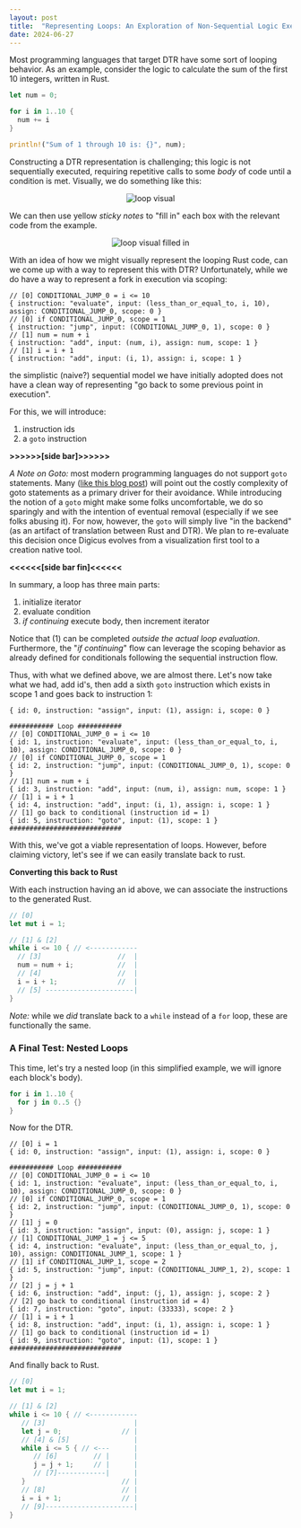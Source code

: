 ```yaml
---
layout: post
title:  "Representing Loops: An Exploration of Non-Sequential Logic Execution"
date: 2024-06-27
---
```


Most programming languages that target DTR have some sort of looping behavior. As an example, consider the logic to calculate the sum of the first 10 integers, written in Rust.

```rust
let num = 0;

for i in 1..10 {
  num += i
}

println!("Sum of 1 through 10 is: {}", num);
```

Constructing a DTR representation is challenging; this logic is not sequentially executed, requiring repetitive calls to some _body_ of code until a condition is met. Visually, we do something like this:

<div style="text-align:center">
  <img src="../../../images/loop_visual.png" alt="loop visual"/>
</div>

We can then use yellow _sticky notes_ to "fill in" each box with the relevant code from the example.

<div style="text-align:center">
  <img src="../../../images/loop_visual_filled_in.png" alt="loop visual filled in"/>
</div>

With an idea of how we might visually represent the looping Rust code, can we come up with a way to represent this with DTR? Unfortunately, while we do have a way to represent a fork in execution via scoping:

```
// [0] CONDITIONAL_JUMP_0 = i <= 10
{ instruction: "evaluate", input: (less_than_or_equal_to, i, 10), assign: CONDITIONAL_JUMP_0, scope: 0 }
// [0] if CONDITIONAL_JUMP_0, scope = 1
{ instruction: "jump", input: (CONDITIONAL_JUMP_0, 1), scope: 0 }
// [1] num = num + i
{ instruction: "add", input: (num, i), assign: num, scope: 1 }
// [1] i = i + 1
{ instruction: "add", input: (i, 1), assign: i, scope: 1 }
```

the simplistic (naive?) sequential model we have initially adopted does not have a clean way of representing "go back to some previous point in execution". 

For this, we will introduce:

1. instruction ids
2. a `goto` instruction

**>>>>>>[side bar]>>>>>>**

*A Note on Goto:* most modern programming languages do not support `goto` statements. Many ([like this blog post](https://craftofcoding.wordpress.com/2022/03/28/ever-wondered-why-goto-is-considered-harmful/)) will point out the costly complexity of goto statements as a primary driver for their avoidance. While introducing the notion of a `goto` might make some folks uncomfortable, we do so sparingly and with the intention of eventual removal (especially if we see folks abusing it). For now, however, the `goto` will simply live "in the backend" (as an artifact of translation between Rust and DTR). We plan to re-evaluate this decision once Digicus evolves from a visualization first tool to a creation native tool.

**<<<<<<[side bar fin]<<<<<<**

In summary, a loop has three main parts:

1. initialize iterator
2. evaluate condition
3. _if continuing_ execute body, then increment iterator

Notice that (1) can be completed _outside the actual loop evaluation_. Furthermore, the "_if continuing_" flow can leverage the scoping behavior as already defined for conditionals following the sequential instruction flow. 

Thus, with what we defined above, we are almost there. Let's now take what we had, add id's, then add a sixth `goto` instruction which exists in scope 1 and goes back to instruction 1:

```
{ id: 0, instruction: "assign", input: (1), assign: i, scope: 0 }

########### Loop ###########
// [0] CONDITIONAL_JUMP_0 = i <= 10
{ id: 1, instruction: "evaluate", input: (less_than_or_equal_to, i, 10), assign: CONDITIONAL_JUMP_0, scope: 0 }
// [0] if CONDITIONAL_JUMP_0, scope = 1
{ id: 2, instruction: "jump", input: (CONDITIONAL_JUMP_0, 1), scope: 0 }
// [1] num = num + i
{ id: 3, instruction: "add", input: (num, i), assign: num, scope: 1 }
// [1] i = i + 1
{ id: 4, instruction: "add", input: (i, 1), assign: i, scope: 1 }
// [1] go back to conditional (instruction id = 1)
{ id: 5, instruction: "goto", input: (1), scope: 1 }
############################
```

With this, we've got a viable representation of loops. However, before claiming victory, let's see if we can easily translate back to rust.

**Converting this back to Rust**

With each instruction having an id above, we can associate the instructions to the generated Rust.

```rust
// [0]
let mut i = 1;

// [1] & [2]                
while i <= 10 { // <------------
  // [3]                   //  |
  num = num + i;           //  |
  // [4]                   //  |
  i = i + 1;               //  |
  // [5] ----------------------|
}
```

*Note:* while we _did_ translate back to a `while` instead of a `for` loop, these are functionally the same.

### A Final Test: Nested Loops

This time, let's try a nested loop (in this simplified example, we will ignore each block's body).

```rust
for i in 1..10 {
  for j in 0..5 {}
}
```

Now for the DTR.

```
// [0] i = 1
{ id: 0, instruction: "assign", input: (1), assign: i, scope: 0 }

########### Loop ###########
// [0] CONDITIONAL_JUMP_0 = i <= 10
{ id: 1, instruction: "evaluate", input: (less_than_or_equal_to, i, 10), assign: CONDITIONAL_JUMP_0, scope: 0 }
// [0] if CONDITIONAL_JUMP_0, scope = 1
{ id: 2, instruction: "jump", input: (CONDITIONAL_JUMP_0, 1), scope: 0 }
// [1] j = 0
{ id: 3, instruction: "assign", input: (0), assign: j, scope: 1 }
// [1] CONDITIONAL_JUMP_1 = j <= 5
{ id: 4, instruction: "evaluate", input: (less_than_or_equal_to, j, 10), assign: CONDITIONAL_JUMP_1, scope: 1 }
// [1] if CONDITIONAL_JUMP_1, scope = 2
{ id: 5, instruction: "jump", input: (CONDITIONAL_JUMP_1, 2), scope: 1 }
// [2] j = j + 1
{ id: 6, instruction: "add", input: (j, 1), assign: j, scope: 2 }
// [2] go back to conditional (instruction id = 4)
{ id: 7, instruction: "goto", input: (33333), scope: 2 }
// [1] i = i + 1
{ id: 8, instruction: "add", input: (i, 1), assign: i, scope: 1 }
// [1] go back to conditional (instruction id = 1)
{ id: 9, instruction: "goto", input: (1), scope: 1 }
############################
```

And finally back to Rust.

```rust
// [0]
let mut i = 1;

// [1] & [2]                
while i <= 10 { // <------------
   // [3]                      |
   let j = 0;               // |
   // [4] & [5]                |
   while i <= 5 { // <---      |
      // [6]         // |      |
      j = j + 1;     // |      |
      // [7]------------|      |
   }                        // |
   // [8]                   // |
   i = i + 1;               // |
   // [9]----------------------|
}
```